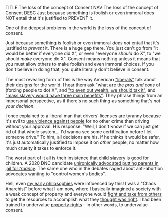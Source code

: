 TITLE The loss of the concept of Consent
NAV The loss of the concept of Consent
DESC Just because something is foolish or even immoral does NOT entail that it's justified to PREVENT it.

One of the deepest problems in the world is the loss of the concept of consent.

Just because something is foolish or even immoral *does not* entail that it's justified to *prevent* it. There is a huge gap there. You just can't go from "it would be better if everyone did X", or even "everyone *should* do X", to "we should *make* everyone do X". Consent means nothing unless it means that you must allow others to make foolish and even immoral choices. If you don't believe in doing that, you quite literally don't believe in consent.

The most revealing form of this is the way American ["liberals"](/commentary/left_right) talk about their designs for the world. I hear them ask "what are the *pros and cons* of (forcing people to do) X", and <a rel="nofollow" href="https://www.youtube.com/watch?v=pTwPHuE_HrU">"to even out wealth, we should tax it"</a>, and <a rel="nofollow" href="https://www.reddit.com/r/changemyview/comments/74dvaz/cmv_the_united_states_should_have_mandatory/">"mass slavery would have three main benefits"</a>. They phrase things from an impersonal perspective, as if there's no such thing as something that's *not your decision*.

I once explained to a liberal man that drivers' licenses are tyranny because it's evil to [use violence against people](enforcement) for no other crime than driving without your approval. His response: "Well, I don't know if we can just get rid of that whole system... I'd wanna see some certification before I let someone drive." To him, all decisions are his. If he thinks it would be safer, it's just automatically justified to impose it on *other* people, no matter how much cruelty it takes to enforce it.

The worst part of it all is their insistence that [child slavery](children) is good for children. A 2020 DNC candidate [unironically advocated putting parents in jail for *truancy*](https://www.theguardian.com/commentisfree/2019/jan/31/kamala-harris-laughed-jailing-parents-truancy). The same one who in the debates raged about anti-abortion advocates wanting to "control women's bodies".

Hell, even [my early philosophies](anarchism_conversion) were influenced by this! I was a "Chaos Anarchist" before what I am now, where I basically imagined a society with a weak concept of property and everyone would [fight and take from others](moral_conflict) to get the resources to accomplish what they [thought was right](conscience). I had been trained to undervalue [property rights](property) - in other words, to undervalue consent.

